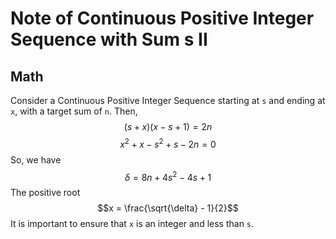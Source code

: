 # Note of Continuous Positive Integer Sequence with Sum s II
## Math
Consider a Continuous Positive Integer Sequence starting at `s` and ending at `x`, with a target sum of `n`. Then,
$$(s + x)(x - s + 1) = 2n$$
$$x^2 + x - s^2 + s - 2n = 0$$
So, we have
$$\delta = 8n + 4 s^2 - 4s + 1$$
The positive root
$$x = \frac{\sqrt{\delta} - 1}{2}$$
It is important to ensure that `x` is an integer and less than `s`.